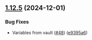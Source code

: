 ## [1.12.5](https://github.com/arpanrec/home-lab/compare/1.12.4...1.12.5) (2024-12-01)


### Bug Fixes

* Variables from vault ([#48](https://github.com/arpanrec/home-lab/issues/48)) ([e9395a6](https://github.com/arpanrec/home-lab/commit/e9395a6489df00a6acf1ef5fd55b55e51f2ec4d5))

